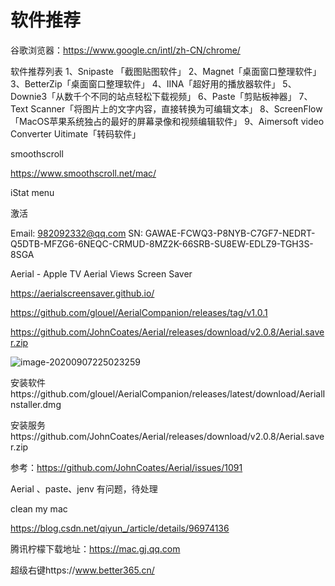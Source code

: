 # 软件推荐

谷歌浏览器：https://www.google.cn/intl/zh-CN/chrome/

软件推荐列表 1、Snipaste 「截图贴图软件」 2、Magnet「桌面窗口整理软件」 3、BetterZip「桌面窗口整理软件」 4、IINA「超好用的播放器软件」 5、Downie3「从数千个不同的站点轻松下载视频」 6、Paste「剪贴板神器」 7、Text Scanner「将图片上的文字内容，直接转换为可编辑文本」 8、ScreenFlow「MacOS苹果系统独占的最好的屏幕录像和视频编辑软件」 9、Aimersoft video Converter Uitimate「转码软件」

smoothscroll

https://www.smoothscroll.net/mac/



iStat menu

激活

Email: 982092332@qq.com  SN: GAWAE-FCWQ3-P8NYB-C7GF7-NEDRT-Q5DTB-MFZG6-6NEQC-CRMUD-8MZ2K-66SRB-SU8EW-EDLZ9-TGH3S-8SGA 



Aerial - Apple TV Aerial Views Screen Saver

https://aerialscreensaver.github.io/

https://github.com/glouel/AerialCompanion/releases/tag/v1.0.1

https://github.com/JohnCoates/Aerial/releases/download/v2.0.8/Aerial.saver.zip

![image-20200907225023259](https://gitee.com/zengsl/picBed/raw/master/img/image-20200907225023259.png)

安装软件https://github.com/glouel/AerialCompanion/releases/latest/download/AerialInstaller.dmg

安装服务https://github.com/JohnCoates/Aerial/releases/download/v2.0.8/Aerial.saver.zip

参考：https://github.com/JohnCoates/Aerial/issues/1091



Aerial 、paste、jenv 有问题，待处理



clean my mac

https://blog.csdn.net/qiyun_/article/details/96974136

腾讯柠檬下载地址：https://mac.gj.qq.com





超级右键https://www.better365.cn/

